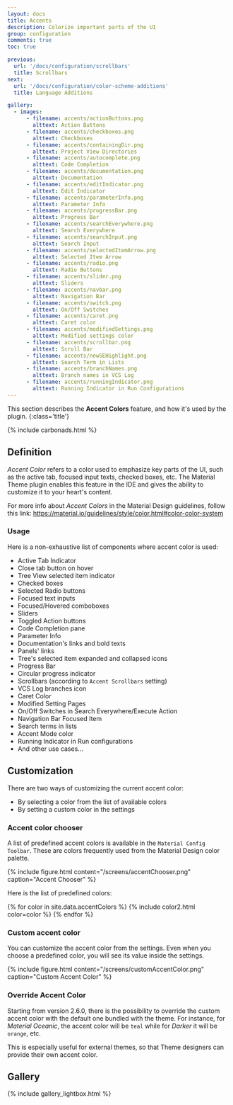 ```yaml
---
layout: docs
title: Accents
description: Colorize important parts of the UI
group: configuration
comments: true
toc: true

previous:
  url: '/docs/configuration/scrollbars'
  title: Scrollbars
next:
  url: '/docs/configuration/color-scheme-additions'
  title: Language Additions

gallery:
  - images:
      - filename: accents/actionButtons.png
        alttext: Action Buttons
      - filename: accents/checkboxes.png
        alttext: Checkboxes
      - filename: accents/containingDir.png
        alttext: Project View Directories
      - filename: accents/autocomplete.png
        alttext: Code Completion
      - filename: accents/documentation.png
        alttext: Documentation
      - filename: accents/editIndicator.png
        alttext: Edit Indicator
      - filename: accents/parameterInfo.png
        alttext: Parameter Info
      - filename: accents/progressBar.png
        alttext: Progress Bar
      - filename: accents/searchEverywhere.png
        alttext: Search Everywhere
      - filename: accents/searchInput.png
        alttext: Search Input
      - filename: accents/selectedItemArrow.png
        alttext: Selected Item Arrow
      - filename: accents/radio.png
        alttext: Radio Buttons
      - filename: accents/slider.png
        alttext: Sliders
      - filename: accents/navbar.png
        alttext: Navigation Bar
      - filename: accents/switch.png
        alttext: On/Off Switches
      - filename: accents/caret.png
        alttext: Caret color
      - filename: accents/modifiedSettings.png
        alttext: Modified settings color
      - filename: accents/scrollbar.png
        alttext: Scroll Bar
      - filename: accents/newSEHighlight.png
        alttext: Search Term in Lists
      - filename: accents/branchNames.png
        alttext: Branch names in VCS Log
      - filename: accents/runningIndicator.png
        alttext: Running Indicator in Run Configurations
---
```


This section describes the **Accent Colors** feature, and how it's used by the plugin.
{:class='title'}

{% include carbonads.html %}

## Definition

_Accent Color_ refers to a color used to emphasize key parts of the UI, such as the active tab, focused input texts, checked boxes, etc.
The Material Theme
plugin enables this feature in the IDE and gives the ability to customize it to your heart's content.

For more info about _Accent Colors_ in the Material Design guidelines, follow this link:
<https://material.io/guidelines/style/color.html#color-color-system>

### Usage

Here is a non-exhaustive list of components where accent color is used:

- Active Tab Indicator
- Close tab button on hover
- Tree View selected item indicator
- Checked boxes
- Selected Radio buttons
- Focused text inputs
- Focused/Hovered comboboxes
- Sliders
- Toggled Action buttons
- Code Completion pane
- Parameter Info
- Documentation's links and bold texts
- Panels' links
- Tree's selected item expanded and collapsed icons
- Progress Bar
- Circular progress indicator
- Scrollbars (according to `Accent Scrollbars` setting)
- VCS Log branches icon
- Caret Color
- Modified Setting Pages
- On/Off Switches in Search Everywhere/Execute Action
- Navigation Bar Focused Item
- Search terms in lists
- Accent Mode color
- Running Indicator in Run configurations
- And other use cases...

## Customization

There are two ways of customizing the current accent color:

- By selecting a color from the list of available colors
- By setting a custom color in the settings

### Accent color chooser

A list of predefined accent colors is available in the `Material Config Toolbar`. These are colors frequently used from the Material Design color palette.

{% include figure.html content="/screens/accentChooser.png" caption="Accent Chooser" %}

Here is the list of predefined colors:

{% for color in site.data.accentColors %}
{% include color2.html color=color %}
{% endfor %}

### Custom accent color

You can customize the accent color from the settings. Even when you choose a predefined color, you will see its value inside the settings.

{% include figure.html content="/screens/customAccentColor.png" caption="Custom Accent Color" %}

### Override Accent Color

Starting from version 2.6.0, there is the possibility to override the custom accent color with the default one bundled with the theme.
For instance, for _Material Oceanic_, the accent color will be `teal` while for _Darker_ it will be `orange`, etc.

This is especially useful for external themes, so that Theme designers can provide their own accent color.

## Gallery

{% include gallery_lightbox.html %}
